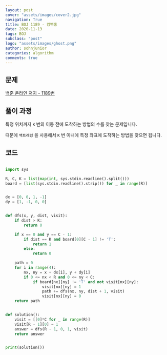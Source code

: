 ```yaml
---
layout: post
cover: "assets/images/cover2.jpg"
navigation: True
title: BOJ 1189 - 컴백홈
date: 2020-11-13
tags: BOJ
subclass: "post"
logo: "assets/images/ghost.png"
author: sohnjunior
categories: algorithm
comments: true
---
```


## 문제

[백준 온라인 저지 - 1189번](https://www.acmicpc.net/problem/1189)

## 풀이 과정

특정 위치까지 `K` 번의 이동 전에 도착하는 방법의 수를 찾는 문제입니다.

때문에 `백트래킹` 을 사용해서 `K` 번 이내에 특정 좌표에 도착하는 방법을 찾으면 됩니다.

## 코드

```python

import sys

R, C, K = list(map(int, sys.stdin.readline().split()))
board = [list(sys.stdin.readline().strip()) for _ in range(R)]


dx = [0, 0, 1, -1]
dy = [1, -1, 0, 0]


def dfs(x, y, dist, visit):
    if dist > K:
        return 0

    if x == 0 and y == C - 1:
        if dist == K and board[0][C - 1] != 'T':
            return 1
        else:
            return 0

    path = 0
    for i in range(4):
        nx, ny = x + dx[i], y + dy[i]
        if 0 <= nx < R and 0 <= ny < C:
            if board[nx][ny] != 'T' and not visit[nx][ny]:
                visit[nx][ny] = 1
                path += dfs(nx, ny, dist + 1, visit)
                visit[nx][ny] = 0
    return path


def solution():
    visit = [[0]*C for _ in range(R)]
    visit[R - 1][0] = 1
    answer = dfs(R - 1, 0, 1, visit)
    return answer


print(solution())

```
